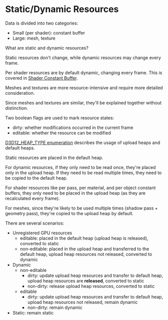 # Static/Dynamic Resources

Data is divided into two categories:

- Small (per shader): constant buffer
- Large: mesh, texture

What are static and dynamic resources?

Static resources don't change, while dynamic resources may change every frame.

Per shader resources are by default dynamic, changing every frame. This is covered
in [Shader Constant Buffer](ShaderConstantBuffer.md).

Meshes and textures are more resource-intensive and require more detailed consideration.

Since meshes and textures are similar, they'll be explained together without distinction.

Two boolean flags are used to mark resource states:

- dirty: whether modifications occurred in the current frame
- editable: whether the resource can be modified

[D3D12_HEAP_TYPE enumeration](https://docs.microsoft.com/en-us/windows/win32/api/d3d12/ne-d3d12-d3d12_heap_type)
describes the usage of upload heaps and default heaps.

Static resources are placed in the default heap.

For dynamic resources, if they only need to be read once, they're placed only in the upload heap. If they need to be
read multiple times, they need to be copied to the default heap.

For shader resources like per pass, per material, and per object constant buffers, they only need to be placed in the upload heap (as they are recalculated every frame).

For meshes, since they're likely to be used multiple times (shadow pass + geometry pass), they're copied to the upload
heap by default.

There are several scenarios:

- Unregistered GPU resources
    - editable: placed in the default heap (upload heap is released), converted to static
    - non-editable: placed in the upload heap and transferred to the default heap, upload heap resources not released,
      converted to dynamic
- Dynamic
    - non-editable
        - dirty: update upload heap resources and transfer to default heap, upload heap resources are **released**,
          converted to static
        - non-dirty: release upload heap resources, converted to static
    - editable
        - dirty: update upload heap resources and transfer to default heap, upload heap resources not released, remain
          dynamic
        - non-dirty: remain dynamic
- Static: remain static
